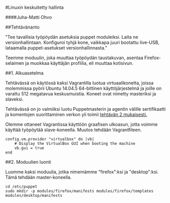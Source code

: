 #Linuxin keskuitetty hallinta

####Juha-Matti Ohvo

##Tehtävänanto

"Tee tavallisia työpöydän asetuksia puppet moduleiksi. Laita ne versionhallintaan. Konfiguroi tyhjä 
kone, vaikkapa juuri bootattu live-USB, lataamalla puppet-asetukset versionhallinnasta."

Teemme moduulin, joka muuttaa työpöydän taustakuvan, asentaa Firefox-selaimen ja muokkaa käyttäjän 
profiilia, eli muuttaa kotisivun.


##1. Alkuasetelma

Tehtävässä on käytössä kaksi Vagrantilla luotua virtuaalikonetta, joissa molemmissa pyörii Ubuntu 
14.04.5 64-bittinen käyttöjärjestelmä ja joille on varattu 512 megatavua keskusmuistia. Koneet ovat nimetty masteriksi ja slaveksi.

Tehtävässä on jo valmiiksi luotu Puppetmasterin ja agentin välille sertifikaatti ja komentojen 
suorittaminen verkon yli toimii [tehtävän 2 
mukaisesti.](https://github.com/juhmtti/linuxhallinta/blob/master/tehtava2/tehtava2.md)

Olemme ottaneet Vagrantissa käyttöön graafisen ulkoasun, jotta voimme käyttää työpöytää 
slave-koneella. Muutos tehdään Vagrantfileen.

	config.vm.provider "virtualbox" do |vb|
		# Display the VirtualBox GUI when booting the machine
		vb.gui = true
	end


##2. Moduulien luonti

Luomme kaksi moduulia, jotka nimemämme "firefox":ksi ja "desktop":ksi. Tämä tehdään master-koneella.

	cd /etc/puppet
	sudo mkdir -p modules/firefox/manifests modules/firefox/templates modules/desktop/manifests

